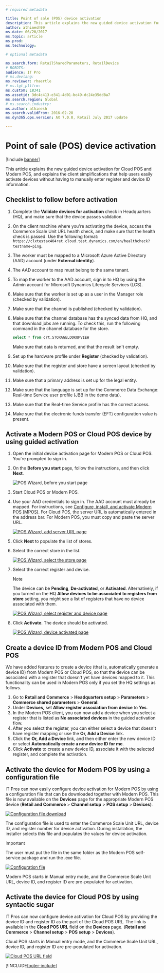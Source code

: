 ```yaml
---
# required metadata

title: Point of sale (POS) device activation
description: This article explains the new guided device activation for Cloud POS and Modern POS.
author: athinesh99
ms.date: 06/20/2017
ms.topic: article
ms.prod: 
ms.technology: 

# optional metadata

ms.search.form: RetailSharedParameters, RetailDevice
# ROBOTS: 
audience: IT Pro
# ms.devlang: 
ms.reviewer: rhaertle
# ms.tgt_pltfrm: 
ms.custom: 18341
ms.assetid: 3dc4c413-e341-4d01-bc49-dc24e35dd8a7
ms.search.region: Global
# ms.search.industry: 
ms.author: athinesh
ms.search.validFrom: 2016-02-28
ms.dyn365.ops.version: AX 7.0.0, Retail July 2017 update

---
```


# Point of sale (POS) device activation

[!include [banner](../includes/banner.md)]

This article explains the new guided device activation for Cloud POS and Modern POS, and explains the client simplifications that help users easily activate devices without having to manually enter register and device ID information. 

## Checklist to follow before activation

1. Complete the **Validate devices for activation** check in Headquarters (HQ), and make sure that the device passes validation.
2. On the client machine where you're activating the device, access the Commerce Scale Unit URL health check, and make sure that the health check is passed. Use the following format: `https://clxtestax404ret.cloud.test.dynamics.com/en/healthcheck?testname=ping`.
3. The worker must be mapped to a Microsoft Azure Active Directory (AAD) account (under **External identity**).
4. The AAD account to map must belong to the same tenant.
5. To map the worker to the AAD account, sign in to HQ by using the Admin account for Microsoft Dynamics Lifecycle Services (LCS).
6. Make sure that the worker is set up as a user in the Manager role (checked by validation).
7. Make sure that the channel is published (checked by validation).
8. Make sure that the channel database has the synced data from HQ, and that download jobs are running. To check this, run the following command in the channel database for the store.

    ```sql
    select * from crt.STORAGELOOKUPVIEW
    ```

    Make sure that data is returned, and that the result isn't empty.

9. Set up the hardware profile under **Register** (checked by validation).
10. Make sure that the register and store have a screen layout (checked by validation).
11. Make sure that a primary address is set up for the legal entity.
12. Make sure that the language is set up for the Commerce Data Exchange: Real-time Service user profile (JBB in the demo data).
13. Make sure that the Real-time Service profile has the correct access.
14. Make sure that the electronic funds transfer (EFT) configuration value is present.

## Activate a Modern POS or Cloud POS device by using guided activation

1. Open the initial device activation page for Modern POS or Cloud POS. You're prompted to sign in.
2. On the **Before you start** page, follow the instructions, and then click **Next**.

    ![POS Wizard, before you start page](media/p24.png)

3. Start Cloud POS or Modern POS.
4. Use your AAD credentials to sign in. The AAD account must already be mapped. For instructions, see [Configure, install, and activate Modern POS (MPOS)](../retail-modern-pos-device-activation.md). For Cloud POS, the server URL is automatically entered in the address bar. For Modern POS, you must copy and paste the server URL.

    [![POS Wizard, add server URL page](./media/p18.png)](./media/p18.png)

5. Click **Next** to populate the list of stores.
6. Select the correct store in the list.

    [![POS Wizard, select the store page](./media/p20.png)](./media/p20.png)

7. Select the correct register and device. 

    > [!NOTE]
    > The device can be **Pending**, **De-activated**, or **Activated**. Alternatively, if you turned on the HQ **Allow devices to be associated to registers from store** setting, you might see a list of registers that have no device associated with them. 

    [![POS Wizard, select register and device page](./media/p22.png)](./media/p22.png)

8. Click **Activate**. The device should be activated. 

    [![POS Wizard, device activated page](./media/p23.png)](./media/p23.png)

## Create a device ID from Modern POS and Cloud POS

We have added features to create a device (that is, automatically generate a device ID) from Modern POS or Cloud POS, so that the device can be associated with a register that doesn't yet have devices mapped to it. This functionality can be used in Modern POS only if you set the HQ settings as follows.

1. Go to **Retail and Commerce** &gt; **Headquarters setup** &gt; **Parameters** &gt; **Commerce shared parameters** &gt; **General**.
2. Under **Devices,** set **Allow register association from device** to **Yes**.
3. In the Modern POS client, you can now add a device when you select a register that is listed as **No associated devices** in the guided activation flow.
4. After you select the register, you can either select a device that doesn't have register mapping or use the **Or, Add a Device** link.
5. Click the **Or, Add a Device** link, and then either enter the new device ID or select **Automatically create a new device ID for me**.
6. Click **Activate** to create a new device ID, associate it with the selected register, and complete the activation.

## Activate the device for Modern POS by using a configuration file

IT Pros can now easily configure device activation for Modern POS by using a configuration file that can be downloaded together with Modern POS. This file is now available on the **Devices** page for the appropriate Modern POS device (**Retail and Commerce** &gt; **Channel setup** &gt; **POS setup** &gt; **Devices**). 

[![Configuration file download](./media/p16_11_16-1024x481.png)](./media/p16_11_16.png) 

The configuration file is used to enter the Commerce Scale Unit URL, device ID, and register number for device activation. During installation, the installer selects this file and populates the values for device activation.

> [!IMPORTANT]
> The user must put the file in the same folder as the Modern POS self-service package and run the .exe file.

[![Configuration file](./media/p17_11_16-1024x532.png)](./media/p17_11_16.png) 

Modern POS starts in Manual entry mode, and the Commerce Scale Unit URL, device ID, and register ID are pre-populated for activation.

## Activate the device for Cloud POS by using syntactic sugar

IT Pros can now configure device activation for Cloud POS by providing the device ID and register ID as the part of the Cloud POS URL. The link is available in the **Cloud POS URL** field on the **Devices** page. (**Retail and Commerce** &gt; **Channel setup** &gt; **POS setup** &gt; **Devices**). 

Cloud POS starts in Manual entry mode, and the Commerce Scale Unit URL, device ID, and register ID are pre-populated for activation.

[![Cloud POS URL field](./media/p15_11_16.png)](./media/p15_11_16.png)

[!INCLUDE[footer-include](../../includes/footer-banner.md)]